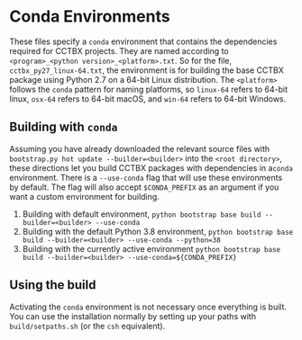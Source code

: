 # Conda Environments

These files specify a ```conda``` environment that contains the dependencies required for CCTBX projects. They are named according to ```<program>_<python version>_<platform>.txt```. So for the file, ```cctbx_py27_linux-64.txt```, the environment is for building the base CCTBX package using Python 2.7 on a 64-bit Linux distribution. The ```<platform>``` follows the ```conda``` pattern for naming platforms, so ```linux-64``` refers to 64-bit linux, ```osx-64``` refers to 64-bit macOS, and ```win-64``` refers to 64-bit Windows.
## Building with ```conda```
Assuming you have already downloaded the relevant source files with ```bootstrap.py hot update --builder=<builder>``` into the ```<root directory>```, these directions let you build CCTBX packages with dependencies in a```conda``` environment. There is a ```--use-conda``` flag that will use these environments by default. The flag will also accept ```$CONDA_PREFIX``` as an argument if you want a custom environment for building.

1) Building with default environment,
```python bootstrap base build --builder=<builder> --use-conda```
2) Building with the default Python 3.8 environment,
```python bootstrap base build --builder=<builder> --use-conda --python=38```
3) Building with the currently active environment
```python bootstrap base build --builder=<builder> --use-conda=${CONDA_PREFIX}```

## Using the build
Activating the ```conda``` environment is not necessary once everything is built. You can use the installation normally by setting up your paths with ```build/setpaths.sh``` (or the ```csh``` equivalent).
